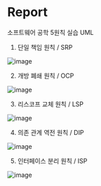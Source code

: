 # Report
소프트웨어 공학 5원칙 실습 UML

1. 단일 책임 원칙 / SRP 

![image](https://github.com/leewonho0987/Report/assets/122905152/f57b1c91-9455-48e1-a625-5efcb6eec733)

2. 개방 폐쇄 원칙 / OCP

![image](https://github.com/leewonho0987/Report/assets/122905152/1f5a8d2c-ffd6-43ab-8066-4764e38d99df)

3. 리스코프 교체 원칙 / LSP

![image](https://github.com/leewonho0987/Report/assets/122905152/eb2fa318-f13b-413c-a241-94ad8b15abca)

4. 의존 관계 역전 원칙 / DIP

![image](https://github.com/leewonho0987/Report/assets/122905152/dbdc1f4b-931b-4a90-b3a5-592630ab1912)

5. 인터페이스 분리 원칙 / ISP

![image](https://github.com/leewonho0987/Report/assets/122905152/5422c781-8811-4fe1-a71d-4b076b104b65)
